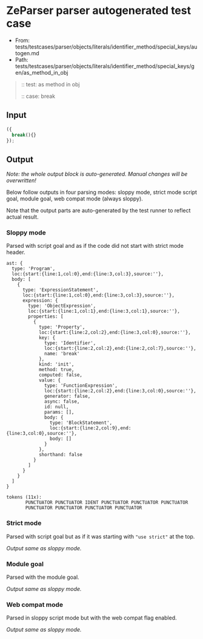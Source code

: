 # ZeParser parser autogenerated test case

- From: tests/testcases/parser/objects/literals/identifier_method/special_keys/autogen.md
- Path: tests/testcases/parser/objects/literals/identifier_method/special_keys/gen/as_method_in_obj

> :: test: as method in obj
>
> :: case: break

## Input


`````js
({
  break(){}
});
`````

## Output

_Note: the whole output block is auto-generated. Manual changes will be overwritten!_

Below follow outputs in four parsing modes: sloppy mode, strict mode script goal, module goal, web compat mode (always sloppy).

Note that the output parts are auto-generated by the test runner to reflect actual result.

### Sloppy mode

Parsed with script goal and as if the code did not start with strict mode header.

`````
ast: {
  type: 'Program',
  loc:{start:{line:1,col:0},end:{line:3,col:3},source:''},
  body: [
    {
      type: 'ExpressionStatement',
      loc:{start:{line:1,col:0},end:{line:3,col:3},source:''},
      expression: {
        type: 'ObjectExpression',
        loc:{start:{line:1,col:1},end:{line:3,col:1},source:''},
        properties: [
          {
            type: 'Property',
            loc:{start:{line:2,col:2},end:{line:3,col:0},source:''},
            key: {
              type: 'Identifier',
              loc:{start:{line:2,col:2},end:{line:2,col:7},source:''},
              name: 'break'
            },
            kind: 'init',
            method: true,
            computed: false,
            value: {
              type: 'FunctionExpression',
              loc:{start:{line:2,col:2},end:{line:3,col:0},source:''},
              generator: false,
              async: false,
              id: null,
              params: [],
              body: {
                type: 'BlockStatement',
                loc:{start:{line:2,col:9},end:{line:3,col:0},source:''},
                body: []
              }
            },
            shorthand: false
          }
        ]
      }
    }
  ]
}

tokens (11x):
       PUNCTUATOR PUNCTUATOR IDENT PUNCTUATOR PUNCTUATOR PUNCTUATOR
       PUNCTUATOR PUNCTUATOR PUNCTUATOR PUNCTUATOR
`````

### Strict mode

Parsed with script goal but as if it was starting with `"use strict"` at the top.

_Output same as sloppy mode._

### Module goal

Parsed with the module goal.

_Output same as sloppy mode._

### Web compat mode

Parsed in sloppy script mode but with the web compat flag enabled.

_Output same as sloppy mode._
